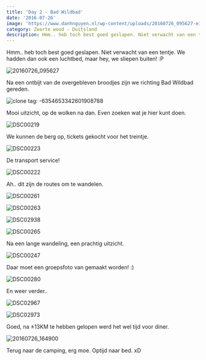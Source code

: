 ```yaml
---
title: 'Day 2 - Bad Wildbad'
date: '2016-07-26'
image: 'https://www.danhnguyen.nl/wp-content/uploads/20160726_095627-e1470215748304.jpg'
category: Zwarte woud - Duitsland
description: Hmm.. heb toch best goed geslapen. Niet verwacht van een tentje. We hadden dan ook een luchtbed, maar hey...
---
```


Hmm.. heb toch best goed geslapen. Niet verwacht van een tentje. We hadden dan ook een luchtbed, maar hey, we sliepen buiten! :P

![20160726_095627](https://www.danhnguyen.nl/wp-content/uploads/20160726_095627-e1470215748304.jpg)

Na een ontbijt van de overgebleven broodjes zijn we richting Bad Wildbad gereden.

![clone tag: -6354653342601908788](https://www.danhnguyen.nl/wp-content/uploads/20160726_104352-e1470215904581.jpg)

Mooi uitzicht, op de wolken na dan. Even zoeken wat je hier kunt doen.

![DSC00219](https://www.danhnguyen.nl/wp-content/uploads/DSC00219.jpg)

We kunnen de berg op, tickets gekocht voor het treintje.

![DSC00223](https://www.danhnguyen.nl/wp-content/uploads/DSC00223.jpg)

De transport service!

![DSC00222](https://www.danhnguyen.nl/wp-content/uploads/DSC00222.jpg)

Ah.. dit zijn de routes om te wandelen.

![DSC00261](https://www.danhnguyen.nl/wp-content/uploads/DSC00261.jpg)

![DSC00263](https://www.danhnguyen.nl/wp-content/uploads/DSC00263.jpg)

![DSC02938](https://www.danhnguyen.nl/wp-content/uploads/DSC02938-e1470217123768.jpg)

![DSC00265](https://www.danhnguyen.nl/wp-content/uploads/DSC00265.jpg)

Na een lange wandeling, een prachtig uitzicht.

![DSC00247](https://www.danhnguyen.nl/wp-content/uploads/DSC00247.jpg)

Daar moet een groepsfoto van gemaakt worden! :)

![DSC00280](https://www.danhnguyen.nl/wp-content/uploads/DSC00280.jpg)

En weer verder..

![DSC02967](https://www.danhnguyen.nl/wp-content/uploads/DSC02967-e1470217208562.jpg)

![DSC02973](https://www.danhnguyen.nl/wp-content/uploads/DSC02973-e1470217184726.jpg)

Goed, na ±13KM te hebben gelopen werd het wel tijd voor diner.

![20160726_164900](https://www.danhnguyen.nl/wp-content/uploads/20160726_164900-e1470217262197.jpg)

Terug naar de camping, erg moe. Optijd naar bed. xD
